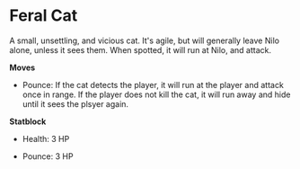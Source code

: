 # Feral Cat

A small, unsettling, and vicious cat. It's agile, but will generally leave Nilo alone, unless it sees them. When spotted, it will run at Nilo, and attack.

**Moves**

- Pounce: If the cat detects the player, it will run at the player and attack once in range. 
If the player does not kill the cat, it will run away and hide until it sees the plsyer again.

**Statblock**

- Health: 3 HP

- Pounce: 3 HP